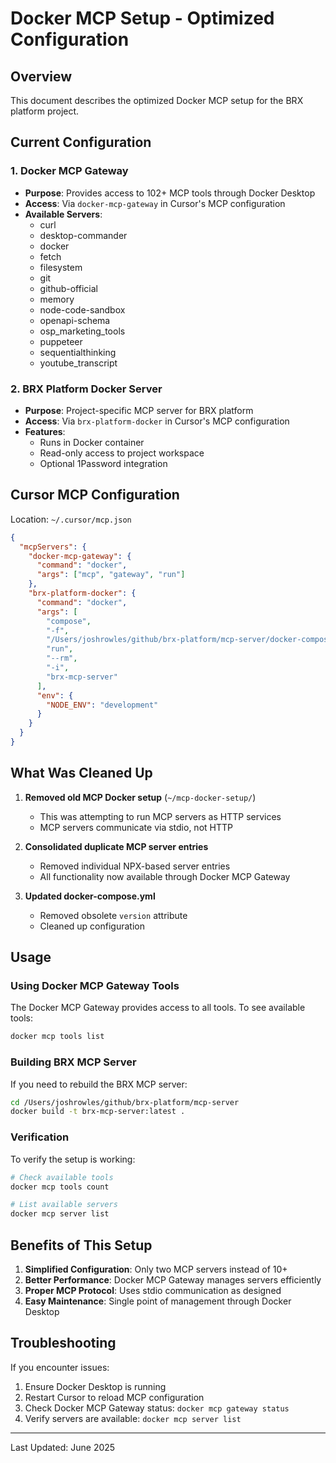 # Docker MCP Setup - Optimized Configuration

## Overview

This document describes the optimized Docker MCP setup for the BRX platform project.

## Current Configuration

### 1. Docker MCP Gateway

- **Purpose**: Provides access to 102+ MCP tools through Docker Desktop
- **Access**: Via `docker-mcp-gateway` in Cursor's MCP configuration
- **Available Servers**:
  - curl
  - desktop-commander
  - docker
  - fetch
  - filesystem
  - git
  - github-official
  - memory
  - node-code-sandbox
  - openapi-schema
  - osp_marketing_tools
  - puppeteer
  - sequentialthinking
  - youtube_transcript

### 2. BRX Platform Docker Server

- **Purpose**: Project-specific MCP server for BRX platform
- **Access**: Via `brx-platform-docker` in Cursor's MCP configuration
- **Features**:
  - Runs in Docker container
  - Read-only access to project workspace
  - Optional 1Password integration

## Cursor MCP Configuration

Location: `~/.cursor/mcp.json`

```json
{
  "mcpServers": {
    "docker-mcp-gateway": {
      "command": "docker",
      "args": ["mcp", "gateway", "run"]
    },
    "brx-platform-docker": {
      "command": "docker",
      "args": [
        "compose",
        "-f",
        "/Users/joshrowles/github/brx-platform/mcp-server/docker-compose.yml",
        "run",
        "--rm",
        "-i",
        "brx-mcp-server"
      ],
      "env": {
        "NODE_ENV": "development"
      }
    }
  }
}
```

## What Was Cleaned Up

1. **Removed old MCP Docker setup** (`~/mcp-docker-setup/`)

   - This was attempting to run MCP servers as HTTP services
   - MCP servers communicate via stdio, not HTTP

2. **Consolidated duplicate MCP server entries**

   - Removed individual NPX-based server entries
   - All functionality now available through Docker MCP Gateway

3. **Updated docker-compose.yml**
   - Removed obsolete `version` attribute
   - Cleaned up configuration

## Usage

### Using Docker MCP Gateway Tools

The Docker MCP Gateway provides access to all tools. To see available tools:

```bash
docker mcp tools list
```

### Building BRX MCP Server

If you need to rebuild the BRX MCP server:

```bash
cd /Users/joshrowles/github/brx-platform/mcp-server
docker build -t brx-mcp-server:latest .
```

### Verification

To verify the setup is working:

```bash
# Check available tools
docker mcp tools count

# List available servers
docker mcp server list
```

## Benefits of This Setup

1. **Simplified Configuration**: Only two MCP servers instead of 10+
2. **Better Performance**: Docker MCP Gateway manages servers efficiently
3. **Proper MCP Protocol**: Uses stdio communication as designed
4. **Easy Maintenance**: Single point of management through Docker Desktop

## Troubleshooting

If you encounter issues:

1. Ensure Docker Desktop is running
2. Restart Cursor to reload MCP configuration
3. Check Docker MCP Gateway status: `docker mcp gateway status`
4. Verify servers are available: `docker mcp server list`

---

Last Updated: June 2025
